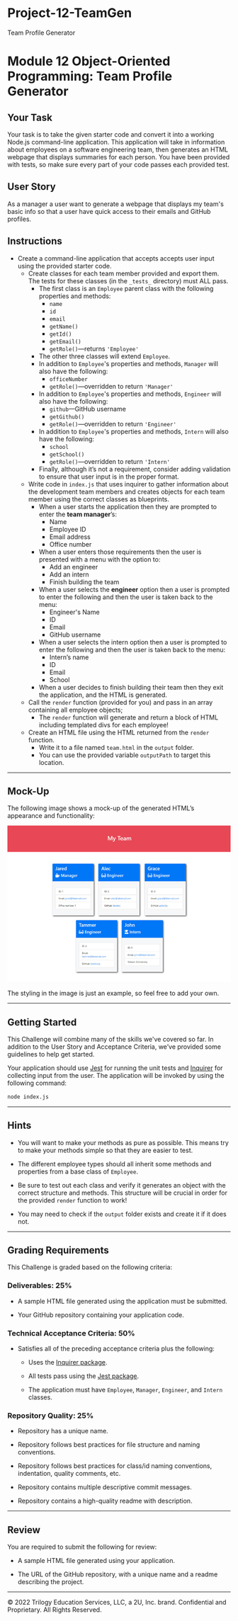 # Project-12-TeamGen

Team Profile Generator

# Module 12 Object-Oriented Programming: Team Profile Generator

## Your Task

Your task is to take the given starter code and convert it into a working Node.js command-line application. This application will take in information about employees on a software engineering team, then generates an HTML webpage that displays summaries for each person. You have been provided with tests, so make sure every part of your code passes each provided test.

## User Story

As a manager a user want to generate a webpage that displays my team's basic info so that a user have quick access to their emails and GitHub profiles.

## Instructions

- Create a command-line application that accepts accepts user input using the provided starter code.
  - Create classes for each team member provided and export them. The tests for these classes (in the `_tests_` directory) must ALL pass.
    - The first class is an `Employee` parent class with the following properties and methods:
      - `name`
      - `id`
      - `email`
      - `getName()`
      - `getId()`
      - `getEmail()`
      - `getRole()`&mdash;returns `'Employee'`
    - The other three classes will extend `Employee`.
    - In addition to `Employee`'s properties and methods, `Manager` will also have the following:
      - `officeNumber`
      - `getRole()`&mdash;overridden to return `'Manager'`
    - In addition to `Employee`'s properties and methods, `Engineer` will also have the following:
      - `github`&mdash;GitHub username
      - `getGithub()`
      - `getRole()`&mdash;overridden to return `'Engineer'`
    - In addition to `Employee`'s properties and methods, `Intern` will also have the following:
      - `school`
      - `getSchool()`
      - `getRole()`&mdash;overridden to return `'Intern'`
    - Finally, although it’s not a requirement, consider adding validation to ensure that user input is in the proper format.
  - Write code in `index.js` that uses inquirer to gather information about the development team members and creates objects for each team member using the correct classes as blueprints.
    - When a user starts the application then they are prompted to enter the **team manager**’s:
      - Name
      - Employee ID
      - Email address
      - Office number
    - When a user enters those requirements then the user is presented with a menu with the option to:
      - Add an engineer
      - Add an intern
      - Finish building the team
    - When a user selects the **engineer** option then a user is prompted to enter the following and then the user is taken back to the menu:
      - Engineer's Name
      - ID
      - Email
      - GitHub username
    - When a user selects the intern option then a user is prompted to enter the following and then the user is taken back to the menu:
      - Intern’s name
      - ID
      - Email
      - School
    - When a user decides to finish building their team then they exit the application, and the HTML is generated.
  - Call the `render` function (provided for you) and pass in an array containing all employee objects;
    - The `render` function will generate and return a block of HTML including templated divs for each employee!
  - Create an HTML file using the HTML returned from the `render` function.
    - Write it to a file named `team.html` in the `output` folder.
    - You can use the provided variable `outputPath` to target this location.

---

## Mock-Up

The following image shows a mock-up of the generated HTML’s appearance and functionality:

![HTML webpage titled “My Team” features five boxes listing employee names, titles, and other key info.](./Assets/14-object-oriented-programming-challenge-demo.png)

The styling in the image is just an example, so feel free to add your own.

---

## Getting Started

This Challenge will combine many of the skills we've covered so far. In addition to the User Story and Acceptance Criteria, we’ve provided some guidelines to help get started.

Your application should use [Jest](https://www.npmjs.com/package/jest) for running the unit tests and [Inquirer](https://www.npmjs.com/package/inquirer) for collecting input from the user. The application will be invoked by using the following command:

```bash
node index.js
```

---

## Hints

- You will want to make your methods as pure as possible. This means try to make your methods simple so that they are easier to test.

- The different employee types should all inherit some methods and properties from a base class of `Employee`.

- Be sure to test out each class and verify it generates an object with the correct structure and methods. This structure will be crucial in order for the provided `render` function to work!
- You may need to check if the `output` folder exists and create it if it does not.

---

## Grading Requirements

This Challenge is graded based on the following criteria:

### Deliverables: 25%

- A sample HTML file generated using the application must be submitted.

- Your GitHub repository containing your application code.

### Technical Acceptance Criteria: 50%

- Satisfies all of the preceding acceptance criteria plus the following:

  - Uses the [Inquirer package](https://www.npmjs.com/package/inquirer).

  - All tests pass using the [Jest package](https://www.npmjs.com/package/jest).

  - The application must have `Employee`, `Manager`, `Engineer`, and `Intern` classes.

### Repository Quality: 25%

- Repository has a unique name.

- Repository follows best practices for file structure and naming conventions.

- Repository follows best practices for class/id naming conventions, indentation, quality comments, etc.

- Repository contains multiple descriptive commit messages.

- Repository contains a high-quality readme with description.

---

## Review

You are required to submit the following for review:

- A sample HTML file generated using your application.

- The URL of the GitHub repository, with a unique name and a readme describing the project.

---

© 2022 Trilogy Education Services, LLC, a 2U, Inc. brand. Confidential and Proprietary. All Rights Reserved.
